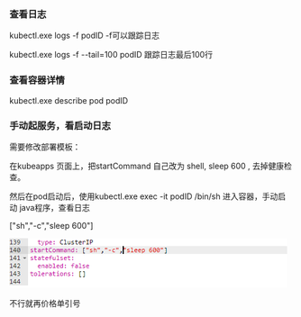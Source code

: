 ### 查看日志

kubectl.exe  logs  -f   podID      -f可以跟踪日志

kubectl.exe  logs  -f   --tail=100  podID    跟踪日志最后100行



### 查看容器详情

kubectl.exe   describe  pod   podID



### 手动起服务，看启动日志

需要修改部署模板：

在kubeapps 页面上，把startCommand 自己改为 shell, sleep 600 , 去掉健康检查。

然后在pod启动后，使用kubectl.exe   exec  -it  podID  /bin/sh   进入容器，手动启动 java程序，查看日志

["sh","-c","sleep 600"]

![Image](开篇词.assets/Image.png)

不行就再价格单引号